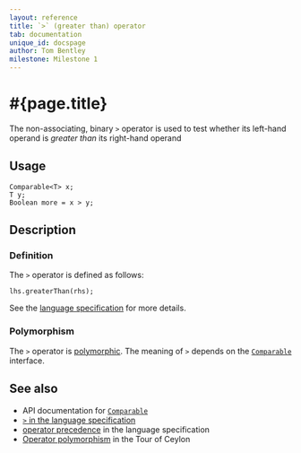 ```yaml
---
layout: reference
title: `>` (greater than) operator
tab: documentation
unique_id: docspage
author: Tom Bentley
milestone: Milestone 1
---
```


# #{page.title}

The non-associating, binary `>` operator is used to test whether its left-hand 
operand is *greater than* its right-hand operand

## Usage 

    Comparable<T> x;
    T y;
    Boolean more = x > y;

## Description

### Definition

The `>` operator is defined as follows:

    lhs.greaterThan(rhs);

See the [language specification](#{site.urls.spec}#equalitycomparison) for more details.

### Polymorphism

The `>` operator is [polymorphic](/documentation/reference/operator/operator-polymorphism). 
The meaning of `>` depends on the 
[`Comparable`](#{site.urls.apidoc}/ceylon/language/interface_Comparable.html) interface.

## See also

* API documentation for [`Comparable`](#{site.urls.apidoc}/ceylon/language/interface_Comparable.html)
* [`>` in the language specification](#{site.urls.spec}#equalitycomparison)
* [operator precedence](#{site.urls.spec}#operatorprecedence) in the 
  language specification
* [Operator polymorphism](/documentation/tour/language-module/#operator_polymorphism) 
  in the Tour of Ceylon

